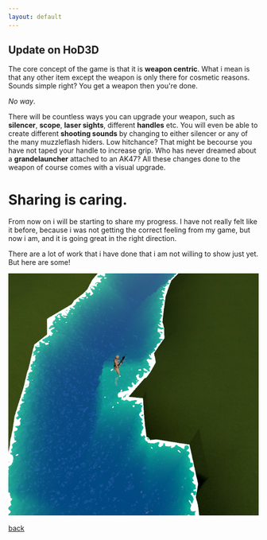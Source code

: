 ```yaml
---
layout: default
---
```


## Update on HoD3D

The core concept of the game is that it is **weapon centric**. What i mean is that any other item except the weapon is only there for cosmetic reasons.
Sounds simple right? You get a weapon then you're done.

_No way_. 

There will be countless ways you can upgrade your weapon, such as **silencer**, **scope**, **laser sights**, different **handles** etc. You will even be able to create different **shooting sounds** by changing to either silencer or any of the many muzzleflash hiders. Low hitchance? That might be becourse you have not taped your handle to increase grip.
Who has never dreamed about a **grandelauncher** attached to an AK47? All these changes done to the weapon of course comes with a visual upgrade.

# Sharing is caring.

From now on i will be starting to share my progress. I have not really felt like it before, because i was not getting the correct feeling from my game, but now i am, and it is going great in the right direction.

There are a lot of work that i have done that i am not willing to show just yet. But here are some!

![Water](https://github.com/CryptoJanne/cryptojanne.github.io/blob/master/assets/images/water.png)

[back](./)